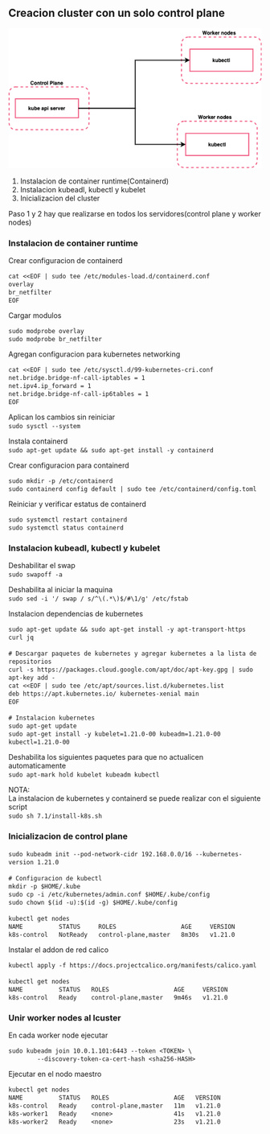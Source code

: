 ## Creacion cluster con un solo control plane  
    
![simple-cluster](images/kubernetes-avanzado-simple-cluster.png)  
  
1. Instalacion de container runtime(Containerd)  
2. Instalacion kubeadl, kubectl y kubelet  
3. Inicializacion del cluster  

Paso 1 y 2 hay que realizarse en todos los servidores(control plane y worker nodes)  

### Instalacion de container runtime   

Crear configuracion de containerd  
```
cat <<EOF | sudo tee /etc/modules-load.d/containerd.conf
overlay
br_netfilter
EOF
```  
Cargar modulos  
```
sudo modprobe overlay
sudo modprobe br_netfilter
```  
Agregan configuracion para kubernetes networking  
```
cat <<EOF | sudo tee /etc/sysctl.d/99-kubernetes-cri.conf
net.bridge.bridge-nf-call-iptables = 1
net.ipv4.ip_forward = 1
net.bridge.bridge-nf-call-ip6tables = 1
EOF
```  
Aplican los cambios sin reiniciar  
`sudo sysctl --system`  
  
Instala containerd  
`sudo apt-get update && sudo apt-get install -y containerd`  
  
Crear configuracion para containerd  
```
sudo mkdir -p /etc/containerd
sudo containerd config default | sudo tee /etc/containerd/config.toml
```  
  
Reiniciar y verificar estatus de containerd  
```
sudo systemctl restart containerd
sudo systemctl status containerd
```  

### Instalacion kubeadl, kubectl y kubelet  
Deshabilitar el swap  
`sudo swapoff -a`  
  
Deshabilita al iniciar la maquina  
`sudo sed -i '/ swap / s/^\(.*\)$/#\1/g' /etc/fstab`  
  
Instalacion dependencias de kubernetes  
```
sudo apt-get update && sudo apt-get install -y apt-transport-https curl jq

# Descargar paquetes de kubernetes y agregar kubernetes a la lista de repositorios  
curl -s https://packages.cloud.google.com/apt/doc/apt-key.gpg | sudo apt-key add -
cat <<EOF | sudo tee /etc/apt/sources.list.d/kubernetes.list
deb https://apt.kubernetes.io/ kubernetes-xenial main
EOF

# Instalacion kubernetes
sudo apt-get update
sudo apt-get install -y kubelet=1.21.0-00 kubeadm=1.21.0-00 kubectl=1.21.0-00
```  

Deshabilita los siguientes paquetes para que no actualicen automaticamente  
`sudo apt-mark hold kubelet kubeadm kubectl`  


NOTA:  
La instalacion de kubernetes y containerd se puede realizar con el siguiente script  
`sudo sh 7.1/install-k8s.sh`  
  
### Inicializacion de control plane  
```
sudo kubeadm init --pod-network-cidr 192.168.0.0/16 --kubernetes-version 1.21.0

# Configuracion de kubectl
mkdir -p $HOME/.kube
sudo cp -i /etc/kubernetes/admin.conf $HOME/.kube/config
sudo chown $(id -u):$(id -g) $HOME/.kube/config

kubectl get nodes
NAME          STATUS     ROLES                  AGE     VERSION
k8s-control   NotReady   control-plane,master   8m30s   v1.21.0
```  

Instalar el addon de red calico  
```
kubectl apply -f https://docs.projectcalico.org/manifests/calico.yaml

kubectl get nodes
NAME          STATUS   ROLES                  AGE     VERSION
k8s-control   Ready    control-plane,master   9m46s   v1.21.0
``` 

### Unir worker nodes al lcuster
En cada worker node ejecutar  
```
sudo kubeadm join 10.0.1.101:6443 --token <TOKEN> \
        --discovery-token-ca-cert-hash <sha256-HASH>
```  

Ejecutar en el nodo maestro  
```
kubectl get nodes
NAME          STATUS   ROLES                  AGE   VERSION
k8s-control   Ready    control-plane,master   11m   v1.21.0
k8s-worker1   Ready    <none>                 41s   v1.21.0
k8s-worker2   Ready    <none>                 23s   v1.21.0
```



